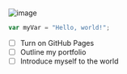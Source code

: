 # 
![image](https://github.com/Greeshma-CK/skills-communicate-using-markdown/assets/137016125/e1bd7e08-ae33-49bb-8c6a-9a8aa6a1cc9a)
``` javascript
var myVar = "Hello, world!";
```
- [ ] Turn on GitHub Pages
- [ ] Outline my portfolio
- [ ] Introduce myself to the world

